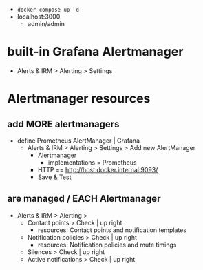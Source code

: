 * `docker compose up -d`
* localhost:3000
  * admin/admin

# built-in **Grafana Alertmanager**
* Alerts & IRM > Alerting > Settings

# Alertmanager resources
## add MORE alertmanagers
* define Prometheus AlertManager | Grafana
  * Alerts & IRM > Alerting > Settings > Add new AlertManager
    * Alertmanager
      * implementations = Prometheus
    * HTTP == http://host.docker.internal:9093/
    * Save & Test
## are managed / EACH Alertmanager
* Alerts & IRM > Alerting >
  * Contact points > Check | up right
    * resources: Contact points and notification templates
  * Notification policies > Check | up right
    * resources: Notification policies and mute timings
  * Silences > Check | up right
  * Active notifications > Check | up right
